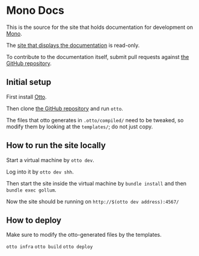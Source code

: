 # Mono Docs

This is the source for the site that holds documentation for development
on [Mono](http://openmono.com).

The [site that displays the documentation](http://developer.kaleidoscope.one)
is read-only.

To contribute to the documentation itself, submit pull requests against
[the GitHub repository](https://github.com/getopenmono/monodocs).

## Initial setup

First install [Otto](https://ottoproject.io/).

Then clone [the GitHub repository](https://github.com/getopenmono/monodocs)
and run `otto`.

The files that otto generates in `.otto/compiled/` need to be tweaked, so
modify them by looking at the `templates/`; do not just copy.

## How to run the site locally

Start a virtual machine by `otto dev`.

Log into it by `otto dev shh`.

Then start the site inside the virtual machine by
`bundle install` and then `bundle exec gollum`.

Now the site should be running on `http://$(otto dev address):4567/`

## How to deploy

Make sure to modify the otto-generated files by the templates.

`otto infra`
`otto build`
`otto deploy`

